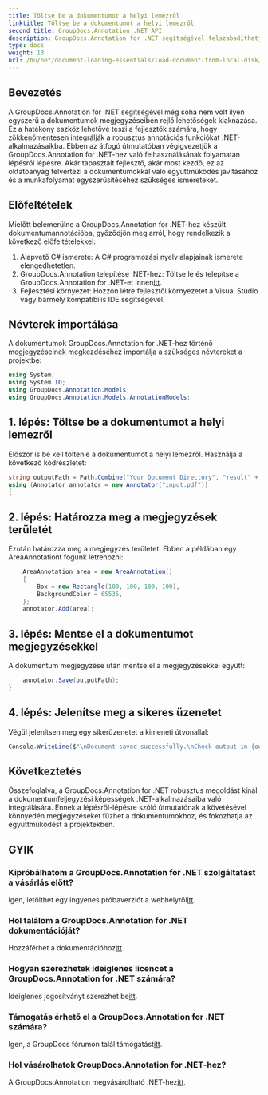 ```yaml
---
title: Töltse be a dokumentumot a helyi lemezről
linktitle: Töltse be a dokumentumot a helyi lemezről
second_title: GroupDocs.Annotation .NET API
description: GroupDocs.Annotation for .NET segítségével felszabadíthatja a dokumentum-annotáció erejét. Zökkenőmentesen integrálja az annotációs funkciókat .NET-alkalmazásaiba.
type: docs
weight: 13
url: /hu/net/document-loading-essentials/load-document-from-local-disk/
---
```

## Bevezetés
A GroupDocs.Annotation for .NET segítségével még soha nem volt ilyen egyszerű a dokumentumok megjegyzéseiben rejlő lehetőségek kiaknázása. Ez a hatékony eszköz lehetővé teszi a fejlesztők számára, hogy zökkenőmentesen integrálják a robusztus annotációs funkciókat .NET-alkalmazásaikba. Ebben az átfogó útmutatóban végigvezetjük a GroupDocs.Annotation for .NET-hez való felhasználásának folyamatán lépésről lépésre. Akár tapasztalt fejlesztő, akár most kezdő, ez az oktatóanyag felvértezi a dokumentumokkal való együttműködés javításához és a munkafolyamat egyszerűsítéséhez szükséges ismereteket.
## Előfeltételek
Mielőtt belemerülne a GroupDocs.Annotation for .NET-hez készült dokumentumannotációba, győződjön meg arról, hogy rendelkezik a következő előfeltételekkel:
1. Alapvető C# ismerete: A C# programozási nyelv alapjainak ismerete elengedhetetlen.
2.  GroupDocs.Annotation telepítése .NET-hez: Töltse le és telepítse a GroupDocs.Annotation for .NET-et innen[itt](https://releases.groupdocs.com/annotation/net/).
3. Fejlesztési környezet: Hozzon létre fejlesztői környezetet a Visual Studio vagy bármely kompatibilis IDE segítségével.

## Névterek importálása
A dokumentumok GroupDocs.Annotation for .NET-hez történő megjegyzéseinek megkezdéséhez importálja a szükséges névtereket a projektbe:
```csharp
using System;
using System.IO;
using GroupDocs.Annotation.Models;
using GroupDocs.Annotation.Models.AnnotationModels;
```

## 1. lépés: Töltse be a dokumentumot a helyi lemezről
Először is be kell töltenie a dokumentumot a helyi lemezről. Használja a következő kódrészletet:
```csharp
string outputPath = Path.Combine("Your Document Directory", "result" + Path.GetExtension("input.pdf"));
using (Annotator annotator = new Annotator("input.pdf"))
{
```
## 2. lépés: Határozza meg a megjegyzések területét
Ezután határozza meg a megjegyzés területet. Ebben a példában egy AreaAnnotationt fogunk létrehozni:
```csharp
    AreaAnnotation area = new AreaAnnotation()
    {
        Box = new Rectangle(100, 100, 100, 100),
        BackgroundColor = 65535,
    };
    annotator.Add(area);
```
## 3. lépés: Mentse el a dokumentumot megjegyzésekkel
A dokumentum megjegyzése után mentse el a megjegyzésekkel együtt:
```csharp
    annotator.Save(outputPath);
}
```
## 4. lépés: Jelenítse meg a sikeres üzenetet
Végül jelenítsen meg egy sikerüzenetet a kimeneti útvonallal:
```csharp
Console.WriteLine($"\nDocument saved successfully.\nCheck output in {outputPath}.");
```

## Következtetés
Összefoglalva, a GroupDocs.Annotation for .NET robusztus megoldást kínál a dokumentumfeljegyzési képességek .NET-alkalmazásaiba való integrálására. Ennek a lépésről-lépésre szóló útmutatónak a követésével könnyedén megjegyzéseket fűzhet a dokumentumokhoz, és fokozhatja az együttműködést a projektekben.
## GYIK
### Kipróbálhatom a GroupDocs.Annotation for .NET szolgáltatást a vásárlás előtt?
 Igen, letölthet egy ingyenes próbaverziót a webhelyről[itt](https://releases.groupdocs.com/).
### Hol találom a GroupDocs.Annotation for .NET dokumentációját?
 Hozzáférhet a dokumentációhoz[itt](https://reference.groupdocs.com/annotation/net/).
### Hogyan szerezhetek ideiglenes licencet a GroupDocs.Annotation for .NET számára?
 Ideiglenes jogosítványt szerezhet be[itt](https://purchase.groupdocs.com/temporary-license/).
### Támogatás érhető el a GroupDocs.Annotation for .NET számára?
 Igen, a GroupDocs fórumon talál támogatást[itt](https://forum.groupdocs.com/c/annotation/10).
### Hol vásárolhatok GroupDocs.Annotation for .NET-hez?
 A GroupDocs.Annotation megvásárolható .NET-hez[itt](https://purchase.groupdocs.com/buy).